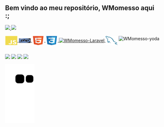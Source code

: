 ## Bem vindo ao meu repositório, WMomesso aqui :; 
 <div>
  <a href="https://github.com/wmomesso">
  <img height="180em" src="https://github-readme-stats.vercel.app/api?username=wmomesso&show_icons=true&theme=dracula&include_all_commits=true&count_private=true"/>
  <img height="180em" src="https://github-readme-stats.vercel.app/api/top-langs/?username=wmomesso&layout=compact&langs_count=11&theme=dracula"/>
<div>
<div style="display: inline_block"><br>
  <img align="center" alt="WMomesso-Js" height="30" width="40" src="https://raw.githubusercontent.com/devicons/devicon/master/icons/javascript/javascript-plain.svg">
  <img align="center" alt="WMomesso-PHP" height="30" width="40" src="https://raw.githubusercontent.com/devicons/devicon/master/icons/php/php-original.svg">
  <img align="center" alt="WMomesso-HTML" height="30" width="40" src="https://raw.githubusercontent.com/devicons/devicon/master/icons/html5/html5-original.svg">
  <img align="center" alt="WMomesso-CSS" height="30" width="40" src="https://raw.githubusercontent.com/devicons/devicon/master/icons/css3/css3-original.svg">
  <img align="center" alt="WMomesso-Laravel" height="30" width="40" src="https://www.designbust.com/download/168/thumb/laravel_icon_thum.png">
 <img align="center" alt="WMomesso-MYSQL" height="30" width="40" src="https://raw.githubusercontent.com/devicons/devicon/master/icons/mysql/mysql-original.svg">  
  <img align="right" alt="WMomesso-yoda" src="https://cdn.discordapp.com/attachments/795358919417397249/825430589581688872/hi.gif">
</div>
  
  ##
 
<div> 
  <a href="https://www.youtube.com/channel/UCPpr5rIPl3aPt7YLyWkB2pQ" target="_blank"><img src="https://img.shields.io/badge/-Youtube-%23EA4335?style=for-the-badge&logo=youtube&logoColor=white" target="_blank"></a>
  <a href="https://instagram.com/wagner_momesso" target="_blank"><img src="https://img.shields.io/badge/-Instagram-%23E4405F?style=for-the-badge&logo=instagram&logoColor=white" target="_blank"></a>
  <a href = "mailto: wmomesso@gmail.com"><img src="https://img.shields.io/badge/-Gmail-%23333?style=for-the-badge&logo=gmail&logoColor=white" target="_blank"></a>
  <a href="https://www.linkedin.com/in/wmomesso" target="_blank"><img src="https://img.shields.io/badge/-LinkedIn-%230077B5?style=for-the-badge&logo=linkedin&logoColor=white" target="_blank"></a> 
 
  ![Snake animation](https://github.com/rafaballerini/rafaballerini/blob/output/github-contribution-grid-snake.svg)
 
</div>
